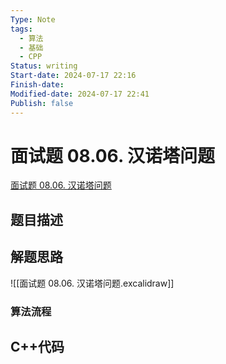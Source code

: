 ```yaml
---
Type: Note
tags: 
  - 算法
  - 基础
  - CPP
Status: writing
Start-date: 2024-07-17 22:16
Finish-date: 
Modified-date: 2024-07-17 22:41
Publish: false
---
```



# 面试题 08.06. 汉诺塔问题
[面试题 08.06. 汉诺塔问题](https://leetcode.cn/problems/hanota-lcci/)

## 题目描述


## 解题思路
![[面试题 08.06. 汉诺塔问题.excalidraw]]

### 算法流程


## C++代码

